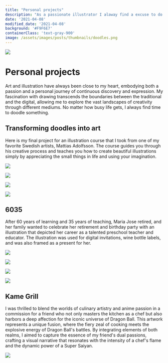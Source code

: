 ```yaml
---
title: "Personal projects"
description: "As a passionate illustrator I alaway find a excuse to do my thing."
date: '2021-04-08'
modified_date: '2021-04-08'
background: '#F9F6E7'
containerClass: 'text-gray-900'
image: /assets/images/posts/thumbnails/doodles.png
---
```


![](/assets/images/posts/doodles/00.png)

# Personal projects

Art and illustration have always been close to my heart, embodying both a passion and a personal journey of continuous discovery and expression. My fascination with drawing transcends the boundaries between the traditional and the digital, allowing me to explore the vast landscapes of creativity through different mediums.
No matter how busy life gets, I always find time to doodle something. 



## Transforming doodles into art
Here is my final project for an illustration course that I took from one of my favorite Swedish artists, Mattias Adolfsson. The course guides you through his creative process and teaches you how to create beautiful illustrations simply by appreciating the small things in life and using your imagination.

![](/assets/images/posts/doodles/01.png)

![](/assets/images/posts/doodles/02.png)

![](/assets/images/posts/doodles/03.png)

![](/assets/images/posts/doodles/04.png)

## 6035

After 60 years of learning and 35 years of teaching, Maria Jose retired, and her family wanted to celebrate her retirement and birthday party with an illustration that depicted her career as a talented preschool teacher and educator. The illustration was used for digital invitations, wine bottle labels, and was also framed as a present for her.


![](/assets/images/posts/6035/001.png)

![](/assets/images/posts/6035/002.png)

![](/assets/images/posts/6035/003.png)

![](/assets/images/posts/6035/000.png)

## Kame Grill

 I was thrilled to blend the worlds of culinary artistry and anime passion in a commission for a friend who not only masters the kitchen as a chef but also harbors a deep affection for the iconic universe of Dragon Ball. This artwork represents a unique fusion, where the fiery zeal of cooking meets the explosive energy of Dragon Ball's battles. By integrating elements of both realms, I aimed to capture the essence of my friend's dual passions, crafting a visual narrative that resonates with the intensity of a chef's flame and the dynamic power of a Super Saiyan. 

 ![](/assets/images/posts/doodles/05.png)

